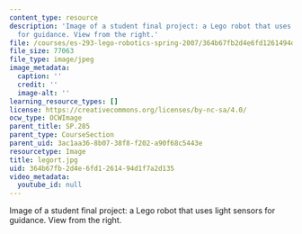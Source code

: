 ```yaml
---
content_type: resource
description: 'Image of a student final project: a Lego robot that uses light sensors
  for guidance. View from the right.'
file: /courses/es-293-lego-robotics-spring-2007/364b67fb2d4e6fd1261494d1f7a2d135_legort.jpg
file_size: 77063
file_type: image/jpeg
image_metadata:
  caption: ''
  credit: ''
  image-alt: ''
learning_resource_types: []
license: https://creativecommons.org/licenses/by-nc-sa/4.0/
ocw_type: OCWImage
parent_title: SP.285
parent_type: CourseSection
parent_uid: 3ac1aa36-8b07-38f8-f202-a90f68c5443e
resourcetype: Image
title: legort.jpg
uid: 364b67fb-2d4e-6fd1-2614-94d1f7a2d135
video_metadata:
  youtube_id: null
---
```

Image of a student final project: a Lego robot that uses light sensors for guidance. View from the right.